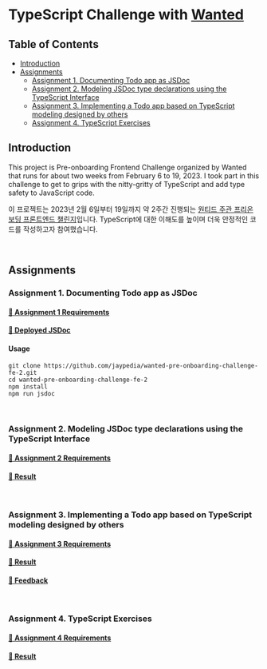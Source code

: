 # TypeScript Challenge with [Wanted](https://www.wanted.co.kr/)

## Table of Contents

- [Introduction](#introduction)
- [Assignments](#assignments)
  - [Assignment 1. Documenting Todo app as JSDoc](#assignment-1-documenting-todo-app-as-jsdoc)
  - [Assignment 2. Modeling JSDoc type declarations using the TypeScript Interface](#assignment-2-modeling-jsdoc-type-declarations-using-the-typescript-interface)
  - [Assignment 3. Implementing a Todo app based on TypeScript modeling designed by others](#assignment-3-implementing-a-todo-app-based-on-typescript-modeling-designed-by-others)
  - [Assignment 4. TypeScript Exercises](#assignment-4-typescript-exercises)

## Introduction

This project is Pre-onboarding Frontend Challenge organized by Wanted that runs for about two weeks from February 6 to 19, 2023. I took part in this challenge to get to grips with the nitty-gritty of TypeScript and add type safety to JavaScript code.

이 프로젝트는 2023년 2월 6일부터 19일까지 약 2주간 진행되는 [원티드 주관 프리온보딩 프론트엔드 챌린지](https://www.wanted.co.kr/events/pre_challenge_fe_6)입니다. TypeScript에 대한 이해도를 높이며 더욱 안정적인 코드를 작성하고자 참여했습니다.

<br>

## Assignments

### Assignment 1. Documenting Todo app as JSDoc

#### [📄 Assignment 1 Requirements](https://github.com/jaypedia/wanted-pre-onboarding-challenge-fe-2/issues/1)

#### [🔗 Deployed JSDoc](https://jaypedia.github.io/wanted-pre-onboarding-challenge-fe-2/index.html)

#### Usage

```
git clone https://github.com/jaypedia/wanted-pre-onboarding-challenge-fe-2.git
cd wanted-pre-onboarding-challenge-fe-2
npm install
npm run jsdoc
```

<br>

### Assignment 2. Modeling JSDoc type declarations using the TypeScript Interface

#### [📄 Assignment 2 Requirements](https://github.com/jaypedia/wanted-pre-onboarding-challenge-fe-2/issues/3)

#### [🔗 Result](https://github.com/jaypedia/wanted-pre-onboarding-challenge-fe-2/blob/main/src/index.ts)

<br>

### Assignment 3. Implementing a Todo app based on TypeScript modeling designed by others

#### [📄 Assignment 3 Requirements](https://github.com/jaypedia/wanted-pre-onboarding-challenge-fe-2/issues/3)

#### [🔗 Result](https://github.com/jaypedia/wanted-pre-onboarding-challenge-fe-2/blob/main/assignment3/index.ts)

#### [💬 Feedback](https://github.com/jaypedia/wanted-pre-onboarding-challenge-fe-2/pull/5)

<br>

### Assignment 4. TypeScript Exercises

#### [📄 Assignment 4 Requirements](https://github.com/jaypedia/wanted-pre-onboarding-challenge-fe-2/issues/6)

#### [🔗 Result](https://github.com/jaypedia/wanted-pre-onboarding-challenge-fe-2/tree/main/ts-exercises)

<br>
